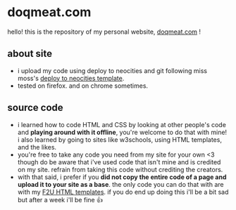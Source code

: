 # doqmeat.com
hello! this is the repository of my personal website, [doqmeat.com](https://doqmeat.com/) !

## about site
- i upload my code using deploy to neocities and git following miss moss's [deploy to neocities template](https://github.com/burned-salmon/deploy-to-neocities-template).
- tested on firefox. and on chrome sometimes.

## source code
- i learned how to code HTML and CSS by looking at other people's code and <b>playing around with it offline</b>, you're welcome to do that with mine! i also learned by going to sites like w3schools, using HTML templates, and the likes.
- you're free to take any code you need from my site for your own <3 though do be aware that i've used code that isn't mine and is credited on my site. refrain from taking this code without crediting the creators.
- with that said, i prefer if you <b>did not copy the entire code of a page and upload it to your site as a base</b>. the only code you can do that with are with my [F2U HTML templates](https://github.com/doqmeat/F2U-templates). if you do end up doing this i'll be a bit sad but after a week i'll be fine 👍
  
